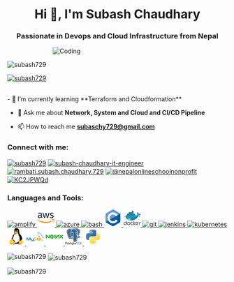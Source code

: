 <h1 align="center">Hi 👋, I'm Subash Chaudhary</h1>
<h3 align="center">Passionate in Devops and Cloud Infrastructure from Nepal</h3>
<img align="right" alt="Coding" width="400" src="https://www.globalsign.com/application/files/4416/8934/0095/DevSecOps-721x474-063023.gif"> <br>
<p align="left"> <img src="https://komarev.com/ghpvc/?username=subash729&label=Profile%20views&color=0e75b6&style=flat" alt="subash729" /> </p>
<p align="left"> <a href="https://twitter.com/subash729" target="blank"><img src="https://img.shields.io/twitter/follow/subash729?logo=twitter&style=for-the-badge" alt="subash729" /></a> </p> <br>
- 🌱 I’m currently learning **Terraform and Cloudformation**

- 💬 Ask me about **Network, System and Cloud and CI/CD Pipeline**

- 📫 How to reach me **subaschy729@gmail.com**

<h3 align="left">Connect with me:</h3>
<p align="left">
<a href="https://twitter.com/subash729" target="blank"><img align="center" src="https://raw.githubusercontent.com/rahuldkjain/github-profile-readme-generator/master/src/images/icons/Social/twitter.svg" alt="subash729" height="30" width="40" /></a>
<a href="https://linkedin.com/in/subash-chaudhary-it-engineer" target="blank"><img align="center" src="https://raw.githubusercontent.com/rahuldkjain/github-profile-readme-generator/master/src/images/icons/Social/linked-in-alt.svg" alt="subash-chaudhary-it-engineer" height="30" width="40" /></a>
<a href="https://instagram.com/rambati.subash.chaudhary.729" target="blank"><img align="center" src="https://raw.githubusercontent.com/rahuldkjain/github-profile-readme-generator/master/src/images/icons/Social/instagram.svg" alt="rambati.subash.chaudhary.729" height="30" width="40" /></a>
<a href="https://www.youtube.com/c/@nepalonlineschoolnonprofit" target="blank"><img align="center" src="https://raw.githubusercontent.com/rahuldkjain/github-profile-readme-generator/master/src/images/icons/Social/youtube.svg" alt="@nepalonlineschoolnonprofit" height="30" width="40" /></a>
<a href="https://discord.gg/KC2JPWQd" target="blank"><img align="center" src="https://raw.githubusercontent.com/rahuldkjain/github-profile-readme-generator/master/src/images/icons/Social/discord.svg" alt="KC2JPWQd" height="30" width="40" /></a>
</p>

<h3 align="left">Languages and Tools:</h3>
<p align="left"> <a href="https://aws.amazon.com/amplify/" target="_blank" rel="noreferrer"> <img src="https://docs.amplify.aws/assets/logo-dark.svg" alt="amplify" width="40" height="40"/> </a> <a href="https://aws.amazon.com" target="_blank" rel="noreferrer"> <img src="https://raw.githubusercontent.com/devicons/devicon/master/icons/amazonwebservices/amazonwebservices-original-wordmark.svg" alt="aws" width="40" height="40"/> </a> <a href="https://azure.microsoft.com/en-in/" target="_blank" rel="noreferrer"> <img src="https://www.vectorlogo.zone/logos/microsoft_azure/microsoft_azure-icon.svg" alt="azure" width="40" height="40"/> </a> <a href="https://www.gnu.org/software/bash/" target="_blank" rel="noreferrer"> <img src="https://www.vectorlogo.zone/logos/gnu_bash/gnu_bash-icon.svg" alt="bash" width="40" height="40"/> </a> <a href="https://www.cprogramming.com/" target="_blank" rel="noreferrer"> <img src="https://raw.githubusercontent.com/devicons/devicon/master/icons/c/c-original.svg" alt="c" width="40" height="40"/> </a> <a href="https://www.docker.com/" target="_blank" rel="noreferrer"> <img src="https://raw.githubusercontent.com/devicons/devicon/master/icons/docker/docker-original-wordmark.svg" alt="docker" width="40" height="40"/> </a> <a href="https://git-scm.com/" target="_blank" rel="noreferrer"> <img src="https://www.vectorlogo.zone/logos/git-scm/git-scm-icon.svg" alt="git" width="40" height="40"/> </a> <a href="https://www.jenkins.io" target="_blank" rel="noreferrer"> <img src="https://www.vectorlogo.zone/logos/jenkins/jenkins-icon.svg" alt="jenkins" width="40" height="40"/> </a> <a href="https://kubernetes.io" target="_blank" rel="noreferrer"> <img src="https://www.vectorlogo.zone/logos/kubernetes/kubernetes-icon.svg" alt="kubernetes" width="40" height="40"/> </a> <a href="https://www.linux.org/" target="_blank" rel="noreferrer"> <img src="https://raw.githubusercontent.com/devicons/devicon/master/icons/linux/linux-original.svg" alt="linux" width="40" height="40"/> </a> <a href="https://www.mysql.com/" target="_blank" rel="noreferrer"> <img src="https://raw.githubusercontent.com/devicons/devicon/master/icons/mysql/mysql-original-wordmark.svg" alt="mysql" width="40" height="40"/> </a> <a href="https://www.nginx.com" target="_blank" rel="noreferrer"> <img src="https://raw.githubusercontent.com/devicons/devicon/master/icons/nginx/nginx-original.svg" alt="nginx" width="40" height="40"/> </a> <a href="https://www.postgresql.org" target="_blank" rel="noreferrer"> <img src="https://raw.githubusercontent.com/devicons/devicon/master/icons/postgresql/postgresql-original-wordmark.svg" alt="postgresql" width="40" height="40"/> </a> <a href="https://www.python.org" target="_blank" rel="noreferrer"> <img src="https://raw.githubusercontent.com/devicons/devicon/master/icons/python/python-original.svg" alt="python" width="40" height="40"/> </a> </p>

<p><img align="left" src="https://github-readme-stats.vercel.app/api/top-langs?username=subash729&show_icons=true&locale=en&layout=compact" alt="subash729" /></p>

<p>&nbsp;<img align="center" src="https://github-readme-stats.vercel.app/api?username=subash729&show_icons=true&locale=en" alt="subash729" /></p>

<p><img align="center" src="https://github-readme-streak-stats.herokuapp.com/?user=subash729&" alt="subash729" /></p>
